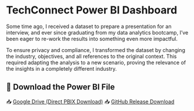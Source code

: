 # TechConnect Power BI Dashboard

Some time ago, I received a dataset to prepare a presentation for an interview, and ever since graduating from my data analytics bootcamp, I’ve been eager to re-work the results into something even more impactful.

To ensure privacy and compliance, I transformed the dataset by changing the industry, objectives, and all references to the original context. This required adapting the analysis to a new scenario, proving the relevance of the insights in a completely different industry.

## 🔗 Download the Power BI File  
📥 [Google Drive (Direct PBIX Download)](https://drive.google.com/uc?export=download&id=1kZQQun6Lcv6nneoZTaWwSttUfS63bzq-)
📥 [GitHub Release Download](https://github.com/Suzie999/TechConnect) 
